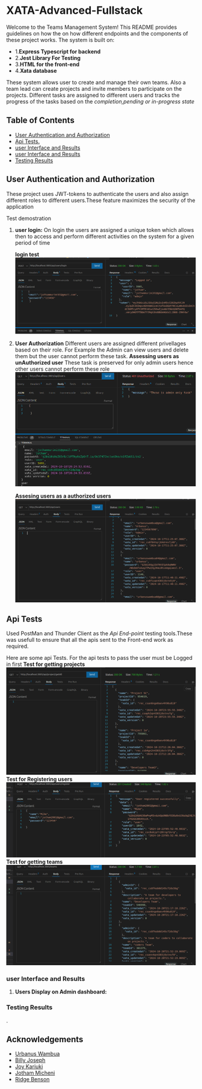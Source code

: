# XATA-Advanced-Fullstack

Welcome to the Teams Management System! This README provides guidelines on how  the on how different endpoints and the components of these project works.
The system is built on:

- 1.**Express Typescript for backend**
- 2.**Jest Library For Testing**
- 3.**HTML for the front-end**
- 4.**Xata database**

These system allows user to create and manage their own teams. Also a team lead can create projects and invite members to participate on the projects. Different tasks are assigned to different users and tracks the progress of the tasks based on the *completion,pending or in-progress state*

## Table of Contents
- [User Authentication and Authorization](#user-authentication-and-authorization)
- [Api Tests.](#api-tests)
- [ user Interface and Results](#user-Interface-and-Results)
- [ user Interface and Results](#user-Interface-and-Results)
- [ Testing Results](#testing-tesults)

## User Authentication and Authorization
These project uses JWT-tokens to authenticate the users and also assign different roles to different users.These feature maximizes the security of the application

Test demostration

1. **user login:**
    On login the users are assigned a unique token which allows then to access and perform different activities on the system  for a given period of time

   **login test**
![Login api Test image](<backend/assets/user login.png>)

2. **User Authorization**
    Different users are assigned different  privellages based on their role. For Example the Admin  can view users and delete them but the  user cannot perform these task.
    **Assessing users as unAuthorized user**
    These task is preserved for only admin users hence other users cannot perform these role
![alt  unAuthorized user](<backend/assets/getting users as  UnAuthorized user.png>)

     **Assesing users as a authorized users**
     ![alt assesing users as an admin](<backend/assets/fetching users with Admin role.png>)

## Api Tests
 Used PostMan and Thunder Client  as the *Api End-point* testing tools.These was usefull to ensure that all the apis sent to the Front-end work as required.
 
 Here are some api Tests.
 For the api tests to pass the user must be Logged in first
  **Test for getting projects**
   ![alt text](<backend/assets/All projects.png>)
   **Test for Registering users**
    ![alt text](<backend/assets/register user.png>)
   **Test for getting teams**    
    ![alt text](<backend/assets/get teams.png>)





### user Interface and Results

   1. **Users Display on Admin dashboard:**
  


### Testing Results
  .
   

## Acknowledgements

- [Urbanus Wambua](https://github.com/urbanus-dev)
- [Billy Joseph](https://github.com/billyjoseph1)
- [Joy Kariuki](https://github.com/Nyakiojoy)
- [Jotham Micheni](https://github.com/jothammicheni)
- [Ridge Benson](https://github.com/ridgebenson/)